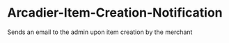 # Arcadier-Item-Creation-Notification
Sends an email to the admin upon item creation by the merchant
